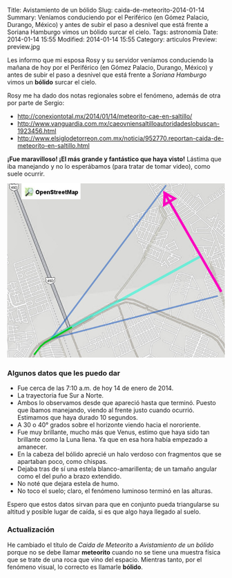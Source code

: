 Title: Avistamiento de un bólido
Slug: caida-de-meteorito-2014-01-14
Summary: Veníamos conduciendo por el Periférico (en Gómez Palacio, Durango, México) y antes de subir el paso a desnivel que está frente a Soriana Hamburgo vimos un bólido surcar el cielo.
Tags: astronomía
Date: 2014-01-14 15:55
Modified: 2014-01-14 15:55
Category: articulos
Preview: preview.jpg


Les informo que mi esposa Rosy y su servidor veníamos conduciendo la mañana de hoy por el Periférico (en Gómez Palacio, Durango, México) y antes de subir el paso a desnivel que está frente a _Soriana Hamburgo_ vimos un **bólido** surcar el cielo.

Rosy me ha dado dos notas regionales sobre el fenómeno, además de otra por parte de Sergio:

* <http://conexiontotal.mx/2014/01/14/meteorito-cae-en-saltillo/>
* <http://www.vanguardia.com.mx/caeovniensaltilloautoridadeslobuscan-1923456.html>
* <http://www.elsiglodetorreon.com.mx/noticia/952770.reportan-caida-de-meteorito-en-saltillo.html>

**¡Fue maravilloso! ¡El más grande y fantástico que haya visto!** Lástima que iba manejando y no lo esperábamos (para tratar de tomar video), como suele ocurrir.

<img class="img-fluid" src="diagrama-avistamiento-bolido-2014-01-14.jpg" alt="Diagrama avistamiento del bólido 14 enero 2014">

### Algunos datos que les puedo dar

* Fue cerca de las 7:10 a.m. de hoy 14 de enero de 2014.
* La trayectoria fue Sur a Norte.
* Ambos lo observamos desde que apareció hasta que terminó. Puesto que íbamos manejando, viendo al frente justo cuando ocurrió. Estimamos que haya durado 10 segundos.
* A 30 o 40° grados sobre el horizonte viendo hacia el nororiente.
* Fue muy brillante, mucho más que Venus, estimo que haya sido tan brillante como la Luna llena. Ya que en esa hora había empezado a amanecer.
* En la cabeza del bólido aprecié un halo verdoso con fragmentos que se apartaban poco, como chispas.
* Dejaba tras de sí una estela blanco-amarillenta; de un tamaño angular como el del puño a brazo extendido.
* No noté que dejara estela de humo.
* No toco el suelo; claro, el fenómeno luminoso terminó en las alturas.

Espero que estos datos sirvan para que en conjunto pueda triangularse su altitud y posible lugar de caída, si es que algo haya llegado al suelo.

### Actualización

He cambiado el título de _Caida de Meteorito_ a _Avistamiento de un bólido_ porque no se debe llamar **meteorito** cuando no se tiene una muestra física que se trate de una roca que vino del espacio. Mientras tanto, por el fenómeno visual, lo correcto es llamarle **bólido**.

